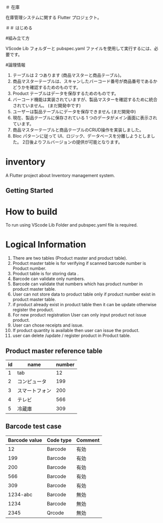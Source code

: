 ＃ 在庫

在庫管理システムに関する Flutter プロジェクト。

＃＃ はじめる

#組み立て方

VScode Lib フォルダーと pubspec.yaml ファイルを使用して実行するには、必要です。

#論理情報
1. テーブルは 2 つあります (商品マスターと商品テーブル)。
2. 商品マスターテーブルは、スキャンしたバーコード番号が商品番号であるかどうかを確認するためのものです。
3. Product テーブルはデータを保存するためのものです。
4. バーコード機能は実装されていますが、製品マスターを確認するために統合されていません。 (まだ開発中です)
5. ユーザーは製品テーブルにデータを保存できません (まだ開発中)
6. 現在、製品テーブルに保存されている 1 つのデータがメイン画面に表示されています。
7. 商品マスターテーブルと商品テーブルのCRUD操作を実装しました。
8. Bloc パターンに従って UI、ロジック、データベースを分離しようとしました。
2日後よりフルバージョンの提供が可能となります。

# inventory

A Flutter project about Inventory management system.

## Getting Started

# How to build

To run using VScode Lib Folder and pubspec.yaml file is required.

# Logical Information
1. There are two tables (Product master and product table).
2. Product master table is for verifying if scanned barcode number is Product number.
3. Product table is for storing data .
4. Barcode can validate only numbers.
5. Barcode can validate that numbers which has product number in product master table.
6. User can not store data to product table only if product number exist in product master table.
7. if product already exist in product table then it can be update otherwise register the product.
8. For new product registration User can only input product not issue product.
9. User can chose receipts and issue.
10. If product quantity is available then user can issue the product.
11. user can delete /update / register product in Product table.

## Product master reference table
| id | name           | number |
|----|----------------|--------|
| 1  | tab            | 12     |
| 2  | コンピュータ  | 199    |
| 3  | スマートフォン  | 200    |
| 4  | テレビ         | 566    |
| 5  | 冷蔵庫         | 309    |


## Barcode test case
| Barcode value | Code type | Comment |
|---------------|-----------|---------|
| 12            | Barcode   | 有効    |
| 199           | Barcode   | 有効    |
| 200           | Barcode   | 有効    |
| 566           | Barcode   | 有効    |
| 309           | Barcode   | 有効    |
| 1234-abc      | Barcode   | 無効    |
| 1234          | Barcode   | 無効    |
| 2345          | Qrcode    | 無効    |
